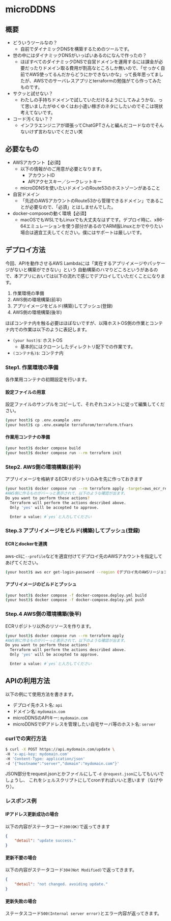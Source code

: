 # microDDNS
## 概要
- どういうツールなの？
  - 自前でダイナミックDNSを構築するためのツールです。
- 世の中にはダイナミックDNSがいっぱいあるのになんで作ったの？
  - ほぼすべてのダイナミックDNSで自営ドメインを運用するには課金が必要だったりドメイン取る費用が割高なところしか無いので、「せっかく自前でAWS使ってるんだからどうにかできないかな」って長年思ってましたが、AWSでのサーバレスアプリとterraformの勉強がてら作ってみたものです。
- サクッと試せない？
  - わたしの手持ちドメインで試していただけるようにしてみようかな、って思いましたがゆくゆくはお小遣い稼ぎのネタにしたいのでそこは現状考えてないです。
- コード汚くない？？
  - インフラエンジニアが頑張ってChatGPTさんと編んだコードなのでそんないけず言わないでください笑

## 必要なもの
 - AWSアカウント【必須】
   - 以下の情報がのご用意が必要となります。
     - アカウントID
     - APIアクセスキー／シークレットキー
   - microDDNSを使いたいドメインのRoute53のホストゾーンがあること
 - 自営ドメイン
   - 「先述のAWSアカウントのRoute53から管理できるドメイン」であることが必要なので、「必須」とはしませんでした。
 - docker-composeの動く環境【必須】
   - macOSでもWSLでもLinuxでも大丈夫なはずです。デプロイ時に、x86-64エミュレーションを使う部分があるのでARM版Linuxとかでやりたい場合は適宜工夫してください。僕にはサポートは厳しいです。

## デプロイ方法
今回、APIを動作させるAWS Lambdaには「実在するアプリイメージやパッケージがないと構築ができない」という
自動構築のハマりどころというがあるので、本アプリにおいては以下の流れで感じでデプロイしていただくことになります。
1. 作業環境の準備
1. AWS側の環境構築(前半)
1. アプリイメージをビルド(構築)してプッシュ(登録)
1. AWS側の環境構築(後半)

ほぼコンテナ内を触る必要はほぼないですが、以降ホストOS側の作業とコンテナ内での作業は以下のように表記します。

- `(your host)$`: ホストOS
  - 基本的にはクローンしたディレクトリ配下での作業です。
- `(コンテナ名)$`: コンテナ内

### Step1. 作業環境の準備
各作業用コンテナの初期設定を行います。
#### 設定ファイルの用意
設定ファイルのサンプルをコピーして、それぞれコメントに従って編集してください。
```bash
(your host)$ cp .env.example .env
(your host)$ cp .env.example terraforom/terraform.tfvars
```

#### 作業用コンテナの準備
```bash
(your host)$ docker compose build
(your host)$ docker compose run --rm terraform init
```

### Step2. AWS側の環境構築(前半)
アプリイメージを格納するECRリポジトリのみを先に作っておきます
```bash
(your host)$ docker compose run --rm terraform apply -target=aws_ecr_repository.app_repository
#AWS側に作るものがバーっと表示されて、以下のような確認が出ます。
Do you want to perform these actions?
  Terraform will perform the actions described above.
  Only 'yes' will be accepted to approve.

  Enter a value: #`yes`と入力してください
```

### Step.3 アプリイメージをビルド(構築)してプッシュ(登録)
#### ECRとdockerを連携
aws-cliに`--profile`などを適宜付けてデプロイ先のAWSアカウントを指定してあげてください。
``` bash
(your host)$ aws ecr get-login-password --region (デプロイ先のAWSリージョン) | docker login --username AWS --password-stdin (デプロイ先のAWSアカウントID).dkr.ecr.ap-northeast-1.amazonaws.com
``` 

#### アプリイメージのビルドとプッシュ
``` bash
(your host)$ docker compose -f docker-compose.deploy.yml build
(your host)$ docker compose -f docker-compose.deploy.yml push

```

### Step.4 AWS側の環境構築(後半)
ECRリポジトリ以外のリソースを作ります。
```bash
(your host)$ docker compose run --rm terraform apply
#AWS側に作るものがバーっと表示されて、以下のような確認が出ます。
Do you want to perform these actions?
  Terraform will perform the actions described above.
  Only 'yes' will be accepted to approve.

  Enter a value: #`yes`と入力してください
```

## APIの利用方法

以下の例にて使用方法を書きます。

- デプロイ先ホスト名: `api`
- ドメイン名: `mydomain.com`
- microDDNSのAPIキー: `mydomain.com`
- microDDNSでIPアドレスを管理したい自宅サーバ等のホスト名: `server`

### curlでの実行方法
``` bash
$ curl -X POST https://api.mydomain.com/update \
-H 'x-api-key: mydomain.com'
-H 'Content-Type: application/json'
-d '{"hostname":"server","domain":"mydomain.com"}'
```
JSON部分をrequest.jsonとかファイルにして`-d @request.json`にしてもいいでしょうし、
これをシェルスクリプトにしてcronすればいいと思います（なげやり）。

### レスポンス例
#### IPアドレス更新成功の場合
以下の内容がステータコード`200(OK)`で返ってきます
``` json
{
    "detail": "update success."
}
```

#### 更新不要の場合
以下の内容がステータコード`304(Not Modified)`で返ってきます。
``` json
{
    "detail": "not changed. avoiding update."
}
```

#### 更新失敗の場合
ステータスコード`500(Internal server error)`とエラー内容が返ってきます。
